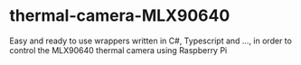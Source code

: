 # thermal-camera-MLX90640
Easy and ready to use wrappers written in C#, Typescript and ..., in order to control the MLX90640 thermal camera using Raspberry Pi
